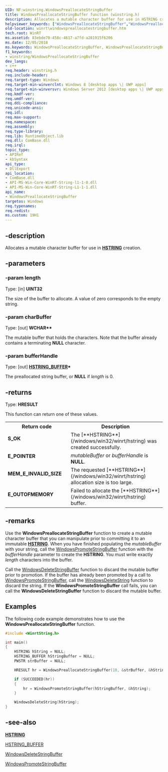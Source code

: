 ```yaml
---
UID: NF:winstring.WindowsPreallocateStringBuffer
title: WindowsPreallocateStringBuffer function (winstring.h)
description: Allocates a mutable character buffer for use in HSTRING creation.
helpviewer_keywords: ["WindowsPreallocateStringBuffer","WindowsPreallocateStringBuffer function [Windows Runtime]","winrt.windowspreallocatestringbuffer","winstring/WindowsPreallocateStringBuffer"]
old-location: winrt\windowspreallocatestringbuffer.htm
tech.root: WinRT
ms.assetid: 83ebde70-458c-4617-a7fd-a281915f6206
ms.date: 12/05/2018
ms.keywords: WindowsPreallocateStringBuffer, WindowsPreallocateStringBuffer function [Windows Runtime], winrt.windowspreallocatestringbuffer, winstring/WindowsPreallocateStringBuffer
f1_keywords:
- winstring/WindowsPreallocateStringBuffer
dev_langs:
- c++
req.header: winstring.h
req.include-header: 
req.target-type: Windows
req.target-min-winverclnt: Windows 8 [desktop apps \| UWP apps]
req.target-min-winversvr: Windows Server 2012 [desktop apps \| UWP apps]
req.kmdf-ver: 
req.umdf-ver: 
req.ddi-compliance: 
req.unicode-ansi: 
req.idl: 
req.max-support: 
req.namespace: 
req.assembly: 
req.type-library: 
req.lib: RuntimeObject.lib
req.dll: ComBase.dll
req.irql: 
topic_type:
- APIRef
- kbSyntax
api_type:
- DllExport
api_location:
- ComBase.dll
- API-MS-Win-Core-WinRT-String-l1-1-0.dll
- API-MS-Win-Core-WinRT-String-L1-1-1.dll
api_name:
- WindowsPreallocateStringBuffer
targetos: Windows
req.typenames: 
req.redist: 
ms.custom: 19H1
---
```


## -description

Allocates a mutable character buffer for use in [**HSTRING**](/windows/win32/winrt/hstring) creation.

## -parameters

### -param length

Type: [in] <b>UINT32</b>

The size of the buffer to allocate. A value of zero corresponds to the empty string.

### -param charBuffer

Type: [out] <b>WCHAR**</b>

The mutable buffer that holds the characters. Note that the buffer already contains a terminating <b>NULL</b> character.

### -param bufferHandle

Type: [out] <b><a href="/windows/desktop/WinRT/hstring-buffer">HSTRING_BUFFER</a>*</b>

The preallocated string buffer, or <b>NULL</b> if  <i>length</i> is 0.

## -returns

Type: <b>HRESULT</b>

This function can return one of these values.

<table>
<tr>
<th>Return code</th>
<th>Description</th>
</tr>
<tr>
<td width="40%">
<dl>
<dt><b>S_OK</b></dt>
</dl>
</td>
<td width="60%">
The  [**HSTRING**](/windows/win32/winrt/hstring) was created successfully.

</td>
</tr>
<tr>
<td width="40%">
<dl>
<dt><b>E_POINTER</b></dt>
</dl>
</td>
<td width="60%">
<i>mutableBuffer</i> or <i>bufferHandle</i>  is <b>NULL</b>.

</td>
</tr>
<tr>
<td width="40%">
<dl>
<dt><b>MEM_E_INVALID_SIZE</b></dt>
</dl>
</td>
<td width="60%">
The requested [**HSTRING**](/windows/win32/winrt/hstring) allocation size is too large.

</td>
</tr>
<tr>
<td width="40%">
<dl>
<dt><b>E_OUTOFMEMORY</b></dt>
</dl>
</td>
<td width="60%">
Failed to allocate the [**HSTRING**](/windows/win32/winrt/hstring) buffer.

</td>
</tr>
</table>

## -remarks

Use the <b>WindowsPreallocateStringBuffer</b> function to create a mutable character buffer that you can manipulate prior to committing it to  an immutable [**HSTRING**](/windows/win32/winrt/hstring). When you have finished populating the <i>mutableBuffer</i> with your string, call the <a href="/windows/desktop/api/winstring/nf-winstring-windowspromotestringbuffer">WindowsPromoteStringBuffer</a>  function with the <i>bufferHandle</i> parameter  to create the <b>HSTRING</b>. You must write exactly <i>length</i> characters into the buffer.

Call the <a href="/windows/desktop/api/winstring/nf-winstring-windowsdeletestringbuffer">WindowsDeleteStringBuffer</a> function to discard the mutable buffer prior to promotion. If the buffer has already been promoted by a call to <a href="/windows/desktop/api/winstring/nf-winstring-windowspromotestringbuffer">WindowsPromoteStringBuffer</a>, call the <a href="/windows/desktop/api/winstring/nf-winstring-windowsdeletestring">WindowsDeleteString</a> function to discard the string. If the <b>WindowsPromoteStringBuffer</b> call fails, you can call the <b>WindowsDeleteStringBuffer</b> function to discard the mutable buffer.

## Examples

The following code example demonstrates how to use the <b>WindowsPreallocateStringBuffer</b> function.

```cpp
#include <WinrtString.h>

int main()
{
    HSTRING hString = NULL;
    HSTRING_BUFFER hStringBuffer = NULL;
    PWSTR strBuffer = NULL;

    HRESULT hr = WindowsPreallocateStringBuffer(10, &strBuffer, &hStringBuffer);

    if (SUCCEEDED(hr))
    {
        hr = WindowsPromoteStringBuffer(hStringBuffer, &hString);
    }

    WindowsDeleteString(hString);  
}
```

## -see-also

[**HSTRING**](/windows/win32/winrt/hstring)

<a href="/windows/desktop/WinRT/hstring-buffer">HSTRING_BUFFER</a>

<a href="/windows/desktop/api/winstring/nf-winstring-windowsdeletestringbuffer">WindowsDeleteStringBuffer</a>

<a href="/windows/desktop/api/winstring/nf-winstring-windowspromotestringbuffer">WindowsPromoteStringBuffer</a>